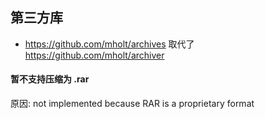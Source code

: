 ## 第三方库

- https://github.com/mholt/archives 取代了 https://github.com/mholt/archiver

#### 暂不支持压缩为 .rar

原因: not implemented because RAR is a proprietary format


